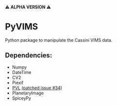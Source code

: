 :warning: __ALPHA VERSION__ :warning:

PyVIMS
=======
Python package to manipulate the Cassini VIMS data.

Dependencies:
--------------
- Numpy
- DateTime
- CV2
- Piexif
- [PVL](https://github.com/seignovert/pvl) [(patched issue #34)](https://github.com/planetarypy/pvl/pull/34)
- PlanetaryImage
- SpiceyPy

